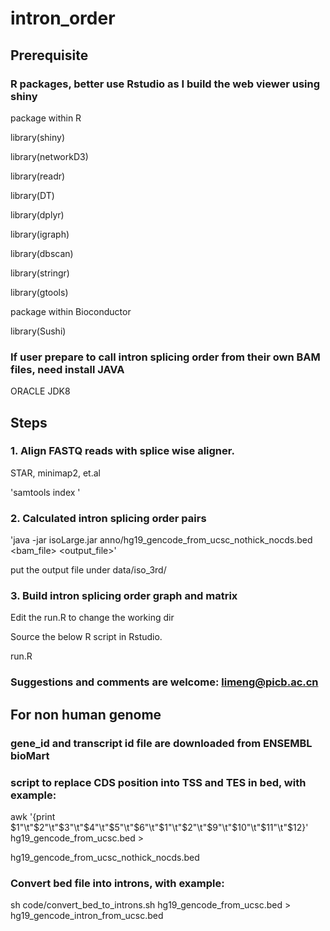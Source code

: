 # intron_order

## Prerequisite

### R packages, better use Rstudio as I build the web viewer using shiny

package within R

library(shiny)

library(networkD3)

library(readr)

library(DT)

library(dplyr)

library(igraph)

library(dbscan)

library(stringr)

library(gtools)


package within Bioconductor

library(Sushi)


### If user prepare to call intron splicing order from their own BAM files, need install JAVA
ORACLE JDK8


## Steps

### 1. Align FASTQ reads with splice wise aligner. 
STAR, minimap2, et.al

'samtools index <Bam file>'

### 2. Calculated intron splicing order pairs
'java -jar isoLarge.jar  anno/hg19_gencode_from_ucsc_nothick_nocds.bed  <bam_file> <output_file>'

put the output file under data/iso_3rd/

### 3. Build intron splicing order graph and matrix
Edit the run.R to change the working dir

Source the below R script in Rstudio.

run.R

### Suggestions and comments are welcome:  limeng@picb.ac.cn


## For non human genome

### gene_id and transcript id file are downloaded from ENSEMBL bioMart

### script to replace CDS position into TSS and TES in bed, with example:
awk '{print $1"\t"$2"\t"$3"\t"$4"\t"$5"\t"$6"\t"$1"\t"$2"\t"$9"\t"$10"\t"$11"\t"$12}' hg19_gencode_from_ucsc.bed >

hg19_gencode_from_ucsc_nothick_nocds.bed

### Convert bed file into introns, with example:
sh code/convert_bed_to_introns.sh hg19_gencode_from_ucsc.bed > hg19_gencode_intron_from_ucsc.bed



